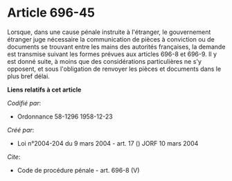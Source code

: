 # Article 696-45

Lorsque, dans une cause pénale instruite à l'étranger, le gouvernement étranger juge nécessaire la communication de pièces à
conviction ou de documents se trouvant entre les mains des autorités françaises, la demande est transmise suivant les formes
prévues aux articles 696-8 et 696-9. Il y est donné suite, à moins que des considérations particulières ne s'y opposent, et
sous l'obligation de renvoyer les pièces et documents dans le plus bref délai.

**Liens relatifs à cet article**

_Codifié par_:

  - Ordonnance 58-1296 1958-12-23

_Créé par_:

  - Loi n°2004-204 du 9 mars 2004 - art. 17 () JORF 10 mars 2004

_Cite_:

  - Code de procédure pénale - art. 696-8 (V)
